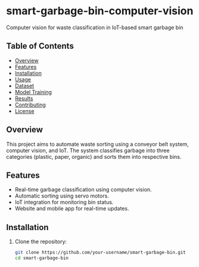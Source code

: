 # smart-garbage-bin-computer-vision
Computer vision for waste classification in IoT-based smart garbage bin

## Table of Contents
- [Overview](#overview)
- [Features](#features)
- [Installation](#installation)
- [Usage](#usage)
- [Dataset](#dataset)
- [Model Training](#model-training)
- [Results](#results)
- [Contributing](#contributing)
- [License](#license)

## Overview
This project aims to automate waste sorting using a conveyor belt system, computer vision, and IoT. The system classifies garbage into three categories (plastic, paper, organic) and sorts them into respective bins.

## Features
- Real-time garbage classification using computer vision.
- Automatic sorting using servo motors.
- IoT integration for monitoring bin status.
- Website and mobile app for real-time updates.

## Installation
1. Clone the repository:
   ```bash
   git clone https://github.com/your-username/smart-garbage-bin.git
   cd smart-garbage-bin
